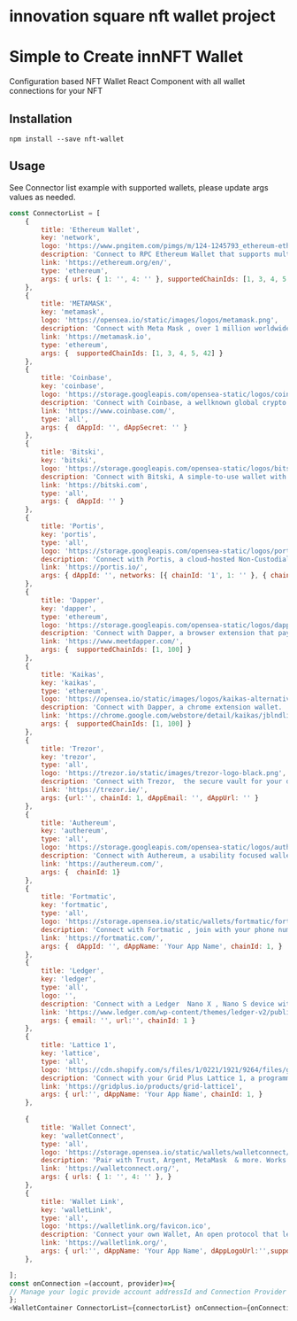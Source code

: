 # innovation square nft wallet project

# Simple to Create innNFT Wallet
Configuration based NFT Wallet  React Component with all wallet connections for your NFT

## Installation

``` npm install --save nft-wallet ```

## Usage
See Connector list example with supported wallets, please update args values as needed.
```javascript
const ConnectorList = [
    {
        title: 'Ethereum Wallet',
        key: 'network',
        logo: 'https://www.pngitem.com/pimgs/m/124-1245793_ethereum-eth-icon-ethereum-png-transparent-png.png',
        description: 'Connect to RPC Ethereum Wallet that supports multiple chains.',
        link: 'https://ethereum.org/en/',
        type: 'ethereum',
        args: { urls: { 1: '', 4: '' }, supportedChainIds: [1, 3, 4, 5, 42] }
    },
    {
        title: 'METAMASK',
        key: 'metamask',
        logo: 'https://opensea.io/static/images/logos/metamask.png',
        description: 'Connect with Meta Mask , over 1 million worldwide  users trusted wallet.',
        link: 'https://metamask.io',
        type: 'ethereum',
        args: {  supportedChainIds: [1, 3, 4, 5, 42] }
    },
    {
        title: 'Coinbase',
        key: 'coinbase',
        logo: 'https://storage.googleapis.com/opensea-static/logos/coinbasewallet-logo.png',
        description: 'Connect with Coinbase, a wellknown global crypto currency wallet.',
        link: 'https://www.coinbase.com/',
        type: 'all',
        args: {  dAppId: '', dAppSecret: '' }
    },
    {
        title: 'Bitski',
        key: 'bitski',
        logo: 'https://storage.googleapis.com/opensea-static/logos/bitski.png',
        description: 'Connect with Bitski, A simple-to-use wallet with email and password.',
        link: 'https://bitski.com',
        type: 'all',
        args: {  dAppId: '' }
    },
    {
        title: 'Portis',
        key: 'portis',
        type: 'all',
        logo: 'https://storage.googleapis.com/opensea-static/logos/portis.png',
        description: 'Connect with Portis, a cloud-hosted Non-Custodial Blockchain wallet ',
        link: 'https://portis.io/',
        args: { dAppId: '', networks: [{ chainId: '1', 1: '' }, { chainId: '4', 4: '' }] }
    },
    {
        title: 'Dapper',
        key: 'dapper',
        type: 'ethereum',
        logo: 'https://storage.googleapis.com/opensea-static/logos/dapper-icon.png',
        description: 'Connect with Dapper, a browser extension that pays gas fee for you. ',
        link: 'https://www.meetdapper.com/',
        args: {  supportedChainIds: [1, 100] }
    },
    {
        title: 'Kaikas',
        key: 'kaikas',
        type: 'ethereum',
        logo: 'https://opensea.io/static/images/logos/kaikas-alternative.png',
        description: 'Connect with Dapper, a chrome extension wallet. ',
        link: 'https://chrome.google.com/webstore/detail/kaikas/jblndlipeogpafnldhgmapagcccfchpi/',
        args: {  supportedChainIds: [1, 100] }
    },
    {
        title: 'Trezor',
        key: 'trezor',
        type: 'all',
        logo: 'https://trezor.io/static/images/trezor-logo-black.png',
        description: 'Connect with Trezor,  the secure vault for your digital assets."',
        link: 'https://trezor.ie/',
        args: {url:'', chainId: 1, dAppEmail: '', dAppUrl: '' }
    },
    {
        title: 'Authereum',
        key: 'authereum',
        type: 'all',
        logo: 'https://storage.googleapis.com/opensea-static/logos/authereum.png',
        description: 'Connect with Authereum, a usability focused wallet with no transaction fee.',
        link: 'https://authereum.com/',
        args: {  chainId: 1}
    },
    {
        title: 'Fortmatic',
        key: 'fortmatic',
        type: 'all',
        logo: 'https://storage.opensea.io/static/wallets/fortmatic/fortmatic.png',
        description: 'Connect with Fortmatic , join with your phone number on any device.',
        link: 'https://fortmatic.com/',
        args: {  dAppId: '', dAppName: 'Your App Name', chainId: 1, }
    },
    {
        title: 'Ledger',
        key: 'ledger',
        type: 'all',
        logo: '',
        description: 'Connect with a Ledger  Nano X , Nano S device with Bluetooth or USB.',
        link: 'https://www.ledger.com/wp-content/themes/ledger-v2/public/images/ledger.svg',
        args: { email: '', url:'', chainId: 1 }
    },
    {
        title: 'Lattice 1',
        key: 'lattice',
        type: 'all',
        logo: 'https://cdn.shopify.com/s/files/1/0221/1921/9264/files/grid-plus-logo-white_180x.png?v=1607610627',
        description: 'Connect with your Grid Plus Lattice 1, a programmable hardware wallet.',
        link: 'https://gridplus.io/products/grid-lattice1',
        args: { url:'', dAppName: 'Your App Name', chainId: 1, }
    },
    
    {
        title: 'Wallet Connect',
        key: 'walletConnect',
        type: 'all',
        logo: 'https://storage.opensea.io/static/wallets/walletconnect/walletconnect.png',
        description: 'Pair with Trust, Argent, MetaMask  & more. Works from any browser, without an extension.',
        link: 'https://walletconnect.org/',
        args: { urls: { 1: '', 4: '' }, }
    },
    {
        title: 'Wallet Link',
        key: 'walletLink',
        type: 'all',
        logo: 'https://walletlink.org/favicon.ico',
        description: 'Connect your own Wallet, An open protocol that lets to connect mobile wallets',
        link: 'https://walletlink.org/',
        args: { url:'', dAppName: 'Your App Name', dAppLogoUrl:'',supportedChainIds: [1, 100] }
    },

];
const onConnection =(account, provider)=>{
// Manage your logic provide account addressId and Connection Provider
};
<WalletContainer ConnectorList={connectorList} onConnection={onConnection}/>

```
